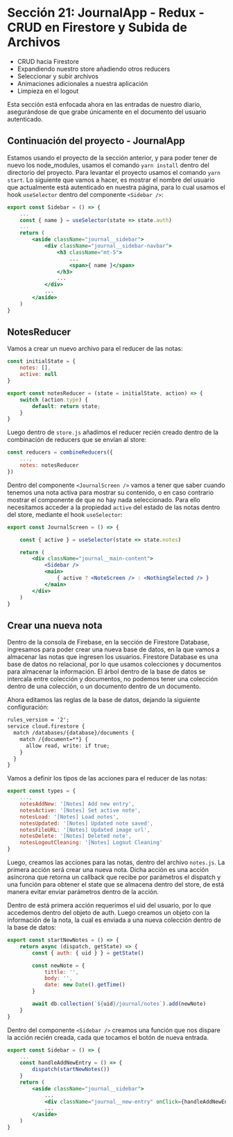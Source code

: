 # Sección 21: JournalApp - Redux - CRUD en Firestore y Subida de Archivos

- CRUD hacia Firestore
- Expandiendo nuestro store añadiendo otros reducers
- Seleccionar y subir archivos
- Animaciones adicionales a nuestra aplicación
- Limpieza en el logout

Esta sección está enfocada ahora en las entradas de nuestro diario, asegurándose de que grabe únicamente en el documento del usuario autenticado.

## Continuación del proyecto - JournalApp

Estamos usando el proyecto de la sección anterior, y para poder tener de nuevo los node_modules, usamos el comando `yarn install` dentro del directorio del proyecto. Para levantar el proyecto usamos el comando `yarn start`. Lo siguiente que vamos a hacer, es mostrar el nombre del usuario que actualmente está autenticado en nuestra página, para lo cual usamos el hook `useSelector` dentro del componente `<Sidebar />`:

```jsx
export const Sidebar = () => {
    ...
    const { name } = useSelector(state => state.auth)
    ...
    return (
        <aside className="journal__sidebar">
            <div className="journal__sidebar-navbar">
                <h3 className="mt-5">
                    ...
                    <span>{ name }</span>
                </h3>
                ...
            </div>
            ...
        </aside>
    )
}
```

## NotesReducer

Vamos a crear un nuevo archivo para el reducer de las notas:

```js
const initialState = {
    notes: [],
    active: null
}

export const notesReducer = (state = initialState, action) => {
    switch (action.type) {
        default: return state;
    }
}
```

Luego dentro de `store.js` añadimos el reducer recién creado dentro de la combinación de reducers que se envían al store:

```js
const reducers = combineReducers({
    ...,
    notes: notesReducer
})
```

Dentro del componente `<JournalScreen />` vamos a tener que saber cuando tenemos una nota activa para mostrar su contenido, o en caso contrario mostrar el componente de que no hay nada seleccionado. Para ello necesitamos acceder a la propiedad `active` del estado de las notas dentro del store, mediante el hook `useSelector`:

```jsx
export const JournalScreen = () => {

    const { active } = useSelector(state => state.notes)

    return (
        <div className="journal__main-content">
            <Sidebar />
            <main>
                { active ? <NoteScreen /> : <NothingSelected /> }                
            </main>
        </div>
    )
}
```

## Crear una nueva nota

Dentro de la consola de Firebase, en la sección de Firestore Database, ingresamos para poder crear una nueva base de datos, en la que vamos a almacenar las notas que ingresen los usuarios. Firestore Database es una base de datos no relacional, por lo que usamos colecciones y documentos para almacenar la información. El árbol dentro de la base de datos se intercala entre colección y documentos, no podemos tener una colección dentro de una colección, o un documento dentro de un documento.

Ahora editamos las reglas de la base de datos, dejando la siguiente configuración:

```txt
rules_version = '2';
service cloud.firestore {
  match /databases/{database}/documents {
    match /{document=**} {
      allow read, write: if true;
    }
  }
}
```

Vamos a definir los tipos de las acciones para el reducer de las notas:

```js
export const types = {
    ...,
    notesAddNew: '[Notes] Add new entry',
    notesActive: '[Notes] Set active note',
    notesLoad: '[Notes] Load notes',
    notesUpdated: '[Notes] Updated note saved',
    notesFileURL: '[Notes] Updated image url',
    notesDelete: '[Notes] Deleted note',
    notesLogoutCleaning: '[Notes] Logout Cleaning'
}
```

Luego, creamos las acciones para las notas, dentro del archivo `notes.js`. La primera acción será crear una nueva nota. Dicha acción es una acción asíncrona que retorna un callback que recibe por parámetros el dispatch y una función para obtener el state que se almacena dentro del store, de está manera evitar enviar parámetros dentro de la acción.

Dentro de está primera acción requerimos el uid del usuario, por lo que accedemos dentro del objeto de auth. Luego creamos un objeto con la información de la nota, la cual es enviada a una nueva colección dentro de la base de datos:

```js
export const startNewNotes = () => {
    return async (dispatch, getState) => {
        const { auth: { uid } } = getState()

        const newNote = {
            tittle: '',
            body: '',
            date: new Date().getTime()
        }

        await db.collection(`${uid}/journal/notes`).add(newNote)
    }
}
```

Dentro del componente `<Sidebar />` creamos una función que nos dispare la acción recién creada, cada que tocamos el botón de nueva entrada.

```jsx
export const Sidebar = () => {
    ...
    const handleAddNewEntry = () => {
        dispatch(startNewNotes())
    }
    return (
        <aside className="journal__sidebar">
            ...
            <div className="journal__new-entry" onClick={handleAddNewEntry}>...</div>
            ...
        </aside>
    )
}
```
